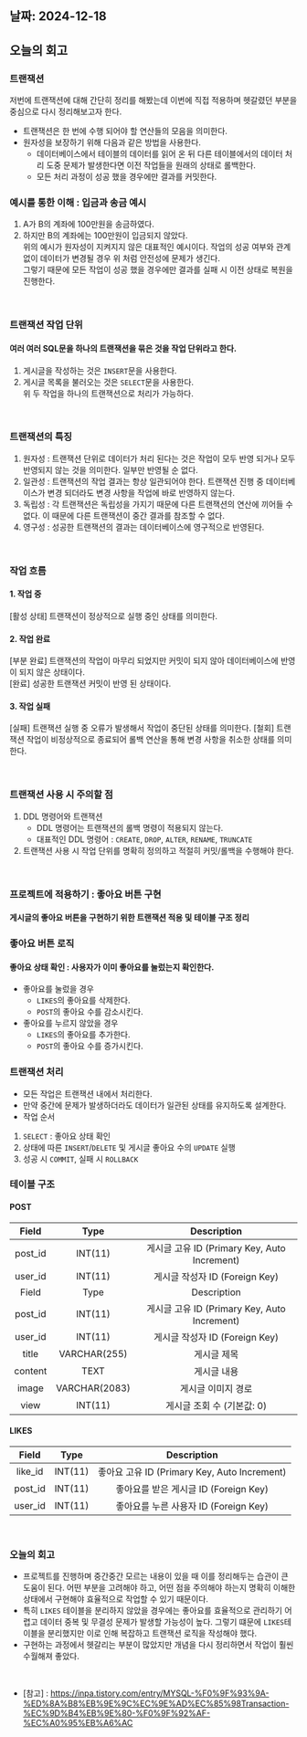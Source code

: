 ## 날짜: 2024-12-18

## 오늘의 회고 

### 트랜잭션 
저번에 트랜잭션에 대해 간단히 정리를 해봤는데 이번에 직접 적용하며 헷갈렸던 부분을 중심으로 다시 정리해보고자 한다.   
- 트랜잭션은 한 번에 수행 되어야 할 연산들의 모음을 의미한다. 
- 원자성을 보장하기 위해 다음과 같은 방법을 사용한다. 
  - 데이터베이스에서 테이블의 데이터를 읽어 온 뒤 다른 테이블에서의 데이터 처리 도중 문제가 발생한다면 이전 작업들을 원래의 상태로 롤백한다.
  - 모든 처리 과정이 성공 했을 경우에만 결과를 커밋한다.  

### 예시를 통한 이해 : 입금과 송금 예시
1. A가 B의 계좌에 100만원을 송금하였다. 
2. 하지만 B의 계좌에는 100만원이 입금되지 않았다. <br>
위의 예시가 원자성이 지켜지지 않은 대표적인 예시이다. 작업의 성공 여부와 관계 없이 데이터가 변경될 경우 위 처럼 안전성에 문제가 생긴다.  
그렇기 때문에 모든 작업이 성공 했을 경우에만 결과를 실패 시 이전 상태로 복원을 진행한다.  

<br>

### 트랜잭션 작업 단위 
#### 여러 여러 SQL문을 하나의 트랜잭션을 묶은 것을 작업 단위라고 한다. 
1. 게시글을 작성하는 것은 `INSERT`문을 사용한다. 
2. 게시글 목록을 불러오는 것은 `SELECT`문을 사용한다. <br>
위 두 작업을 하나의 트랜잭션으로 처리가 가능하다. 



<br>


### 트랜잭션의 특징 
1. 원자성 : 트랜잭션 단위로 데이터가 처리 된다는 것은 작업이 모두 반영 되거나 모두 반영되지 않는 것을 의미한다. 일부만 반영될 순 없다. 
2. 일관성 : 트랜잭션의 작업 결과는 항상 일관되어야 한다. 트랜잭션 진행 중 데이터베이스가 변경 되더라도 변경 사항을 작업에 바로 반영하지 않는다. 
3. 독립성 : 각 트랜잭션은 독립성을 가지기 때문에 다른 트랜잭션의 연산에 끼어들 수 없다. 이 때문에 다른 트랜잭션이 중간 결과를 참조할 수 없다. 
4. 영구성 : 성공한 트랜잭션의 결과는 데이터베이스에 영구적으로 반영된다.  
 

<br>


### 작업 흐름 
#### 1. 작업 중
[활성 상태] 트랜잭션이 정상적으로 실행 중인 상태를 의미한다.  
#### 2. 작업 완료 
[부분 완료] 트랜잭션의 작업이 마무리 되었지만 커밋이 되지 않아 데이터베이스에 반영이 되지 않은 상태이다.  
[완료] 성공한 트랜잭션 커밋이 반영 된 상태이다.
#### 3. 작업 실패
[실패] 트랜잭션 실행 중 오류가 발생해서 작업이 중단된 상태를 의미한다. 
[철회] 트랜잭션 작업이 비정상적으로 종료되어 롤백 연산을 통해 변경 사항을 취소한 상태를 의미한다. 


<br>


### 트랜잭션 사용 시 주의할 점
1. DDL 명령어와 트랜잭션
    - DDL 명령어는 트랜잭션의 롤백 명령이 적용되지 않는다. 
    - 대표적인 DDL 명령어 : `CREATE`, `DROP`, `ALTER`, `RENAME`, `TRUNCATE`
2. 트랜잭션 사용 시 작업 단위를 명확히 정의하고 적절히 커밋/롤백을 수행해야 한다. 


<br>


### 프로젝트에 적용하기 : 좋아요 버튼 구현 
#### 게시글의 좋아요 버튼을 구현하기 위한 트랜잭션 적용 및 테이블 구조 정리 

### 좋아요 버튼 로직
#### 좋아요 상태 확인 : 사용자가 이미 좋아요를 눌렀는지 확인한다.
- 좋아요를 눌렀을 경우 
  - `LIKES`의 좋아요를 삭제한다.
  - `POST`의 좋아요 수를 감소시킨다. 
- 좋아요를 누르지 않았을 경우 
  - `LIKES`의 좋아요를 추가한다. 
  - `POST`의 좋아요 수를 증가시킨다. 

### 트랜잭션 처리 
- 모든 작업은 트랜잭션 내에서 처리한다. 
- 만약 중간에 문제가 발생하더라도 데이터가 일관된 상태를 유지하도록 설계한다. 
- 작업 순서 
1. `SELECT` : 좋아요 상태 확인
2. 상태에 따른 `INSERT`/`DELETE` 및 게시글 좋아요 수의 `UPDATE` 실행
3. 성공 시 `COMMIT`, 실패 시 `ROLLBACK`

### 테이블 구조
#### POST
 Field   | Type          | Description                             
:-------:|:-------------:|:---------------------------------------:
 post_id | INT(11)       | 게시글 고유 ID (Primary Key, Auto Increment) 
 user_id | INT(11)       | 게시글 작성자 ID (Foreign Key)                
 Field   | Type          | Description                             
 post_id | INT(11)       | 게시글 고유 ID (Primary Key, Auto Increment) 
 user_id | INT(11)       | 게시글 작성자 ID (Foreign Key)                
 title   | VARCHAR(255)  | 게시글 제목                                  
 content | TEXT          | 게시글 내용                                  
 image   | VARCHAR(2083) | 게시글 이미지 경로                              
 view    | INT(11)       | 게시글 조회 수 (기본값: 0)       
#### LIKES 
 Field   | Type    | Description                             
:-------:|:-------:|:---------------------------------------:
 like_id | INT(11) | 좋아요 고유 ID (Primary Key, Auto Increment) 
 post_id | INT(11) | 좋아요를 받은 게시글 ID (Foreign Key)            
 user_id | INT(11) | 좋아요를 누른 사용자 ID (Foreign Key)  



<br>


### 오늘의 회고
- 프로젝트를 진행하며 중간중간 모르는 내용이 있을 때 이를 정리해두는 습관이 큰 도움이 된다. 어떤 부분을 고려해야 하고, 어떤 점을 주의해야 하는지 명확히 
이해한 상태에서 구현해야 효율적으로 작업할 수 있기 때문이다.
- 특히 `LIKES` 테이블을 분리하지 않았을 경우에는 좋아요를 효율적으로 관리하기 어렵고 데이터 중복 및 무결성 문제가 발생할 가능성이 높다. 
그렇기 떄문에 `LIKES`테이블을 분리했지만 이로 인해 복잡하고 트랜잭션 로직을 작성해야 했다. 
- 구현하는 과정에서 헷갈리는 부분이 많았지만 개념을 다시 정리하면서 작업이 훨씬 수월해져 좋았다. 

<br>

- [참고] : https://inpa.tistory.com/entry/MYSQL-%F0%9F%93%9A-%ED%8A%B8%EB%9E%9C%EC%9E%AD%EC%85%98Transaction-%EC%9D%B4%EB%9E%80-%F0%9F%92%AF-%EC%A0%95%EB%A6%AC 
